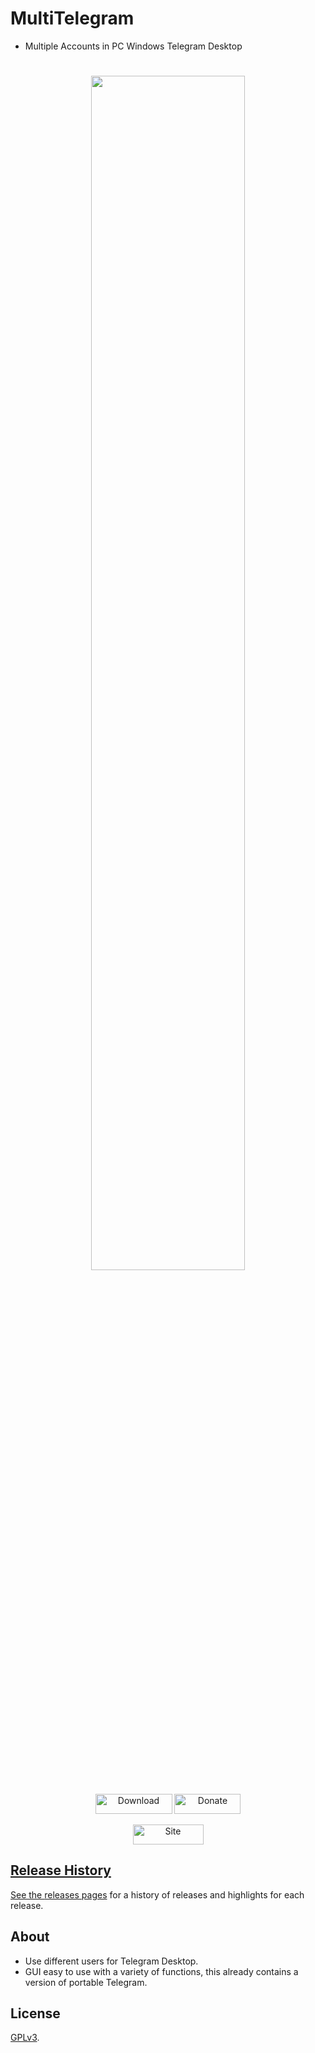 # MultiTelegram
* Multiple Accounts in PC Windows Telegram Desktop
<h1 align="center">
<sub>
<img  src="https://i.imgur.com/BnljAYJ.png"
      height="auto"
      width="70%">
</h1>
<p align="center">
    <a href="https://github.com/TiVP/MultiTelegram/releases/latest"><img alt="Download" src="https://i.imgur.com/9xIh9jZ.png" height="32px" width="123px"></a>    <a href="https://www.paypal.me/tivp"><img alt="Donate" src="https://i.imgur.com/yAOXqrv.png" height="32px" width="106"></a><img   /><p align="center"><a href="https://multitelegram.blogspot.com/"><img alt="Site" src="https://i.imgur.com/XLnRxmk.png" height="32px" width="113px"</a></p>
</p>
	
## Release History

See the [releases pages](https://github.com/TiVP/MultiTelegram/releases) for a history of releases and highlights for each release.

## About

* Use different users for Telegram Desktop.
* GUI easy to use with a variety of functions, this already contains a version of portable Telegram.

## License

[GPLv3](https://github.com/TiVP/MultiTelegram/blob/master/LICENSE).
        

